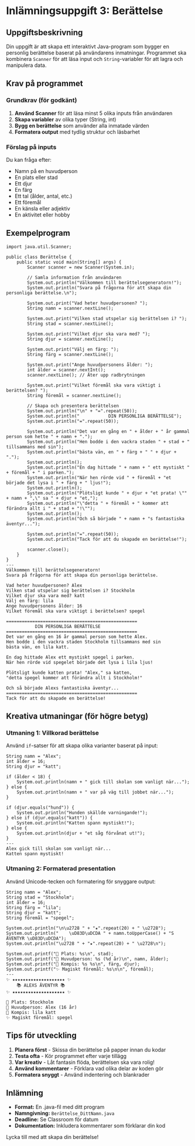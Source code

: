 # Inlämningsuppgift 3: Berättelse

## Uppgiftsbeskrivning

Din uppgift är att skapa ett interaktivt Java-program som bygger en personlig berättelse baserat på användarens inmatningar. Programmet ska kombinera `Scanner` för att läsa input och `String`-variabler för att lagra och manipulera data.

## Krav på programmet

### Grundkrav (för godkänt)

1. **Använd Scanner** för att läsa minst 5 olika inputs från användaren
2. **Skapa variabler** av olika typer (String, int)
3. **Bygg en berättelse** som använder alla inmatade värden
4. **Formatera output** med tydlig struktur och läsbarhet

### Förslag på inputs

Du kan fråga efter:
- Namn på en huvudperson
- En plats eller stad
- Ett djur
- En färg
- Ett tal (ålder, antal, etc.)
- Ett föremål
- En känsla eller adjektiv
- En aktivitet eller hobby

## Exempelprogram

```react:demo title="Berättelseprogram - Mall"
import java.util.Scanner;

public class Berättelse {
    public static void main(String[] args) {
        Scanner scanner = new Scanner(System.in);
        
        // Samla information från användaren
        System.out.println("Välkommen till berättelsegeneratorn!");
        System.out.println("Svara på frågorna för att skapa din personliga berättelse.\n");
        
        System.out.print("Vad heter huvudpersonen? ");
        String namn = scanner.nextLine();
        
        System.out.print("Vilken stad utspelar sig berättelsen i? ");
        String stad = scanner.nextLine();
        
        System.out.print("Vilket djur ska vara med? ");
        String djur = scanner.nextLine();
        
        System.out.print("Välj en färg: ");
        String färg = scanner.nextLine();
        
        System.out.print("Ange huvudpersonens ålder: ");
        int ålder = scanner.nextInt();
        scanner.nextLine(); // Äter upp radbrytningen
        
        System.out.print("Vilket föremål ska vara viktigt i berättelsen? ");
        String föremål = scanner.nextLine();
        
        // Skapa och presentera berättelsen
        System.out.println("\n" + "=".repeat(50));
        System.out.println("           DIN PERSONLIGA BERÄTTELSE");
        System.out.println("=".repeat(50));
        
        System.out.println("Det var en gång en " + ålder + " år gammal person som hette " + namn + ".");
        System.out.println("Hen bodde i den vackra staden " + stad + " tillsammans med sin");
        System.out.println("bästa vän, en " + färg + " " + djur + ".");
        System.out.println();
        System.out.println("En dag hittade " + namn + " ett mystiskt " + föremål + " i parken.");
        System.out.println("När hen rörde vid " + föremål + "et började det lysa i " + färg + " ljus!");
        System.out.println();
        System.out.println("Plötsligt kunde " + djur + "et prata! \"" + namn + ",\" sa " + djur + "et,");
        System.out.println("\"detta " + föremål + " kommer att förändra allt i " + stad + "!\"");
        System.out.println();
        System.out.println("Och så började " + namn + "s fantastiska äventyr...");
        
        System.out.println("=".repeat(50));
        System.out.println("Tack för att du skapade en berättelse!");
        
        scanner.close();
    }
}
---
Välkommen till berättelsegeneratorn!
Svara på frågorna för att skapa din personliga berättelse.

Vad heter huvudpersonen? Alex
Vilken stad utspelar sig berättelsen i? Stockholm
Vilket djur ska vara med? katt
Välj en färg: lila
Ange huvudpersonens ålder: 16
Vilket föremål ska vara viktigt i berättelsen? spegel

==================================================
           DIN PERSONLIGA BERÄTTELSE
==================================================
Det var en gång en 16 år gammal person som hette Alex.
Hen bodde i den vackra staden Stockholm tillsammans med sin
bästa vän, en lila katt.

En dag hittade Alex ett mystiskt spegel i parken.
När hen rörde vid spegelet började det lysa i lila ljus!

Plötsligt kunde katten prata! "Alex," sa katten,
"detta spegel kommer att förändra allt i Stockholm!"

Och så började Alexs fantastiska äventyr...
==================================================
Tack för att du skapade en berättelse!
```

## Kreativa utmaningar (för högre betyg)

### Utmaning 1: Villkorad berättelse
Använd `if`-satser för att skapa olika varianter baserat på input:

```react:demo title="Villkorad berättelse"
String namn = "Alex";
int ålder = 16;
String djur = "katt";

if (ålder < 18) {
    System.out.println(namn + " gick till skolan som vanligt när...");
} else {
    System.out.println(namn + " var på väg till jobbet när...");
}

if (djur.equals("hund")) {
    System.out.println("Hunden skällde varningande!");
} else if (djur.equals("katt")) {
    System.out.println("Katten spann mystiskt!");
} else {
    System.out.println(djur + "et såg förvånat ut!");
}
---
Alex gick till skolan som vanligt när...
Katten spann mystiskt!
```

### Utmaning 2: Formaterad presentation
Använd Unicode-tecken och formatering för snyggare output:

```react:demo title="Formaterad berättelse"
String namn = "Alex";
String stad = "Stockholm";
int ålder = 16;
String färg = "lila";
String djur = "katt";
String föremål = "spegel";

System.out.println("\n\u2728 " + "★".repeat(20) + " \u2728");
System.out.println("    \uD83D\uDCDA " + namn.toUpperCase() + "S ÄVENTYR \uD83D\uDCDA");
System.out.println("\u2728 " + "★".repeat(20) + " \u2728\n");

System.out.printf("📍 Plats: %s\n", stad);
System.out.printf("👤 Huvudperson: %s (%d år)\n", namn, ålder);
System.out.printf("🐾 Kompis: %s %s\n", färg, djur);
System.out.printf("✨ Magiskt föremål: %s\n\n", föremål);
---
✨ ★★★★★★★★★★★★★★★★★★★★ ✨
    📚 ALEXS ÄVENTYR 📚
✨ ★★★★★★★★★★★★★★★★★★★★ ✨

📍 Plats: Stockholm
👤 Huvudperson: Alex (16 år)
🐾 Kompis: lila katt
✨ Magiskt föremål: spegel
```

## Tips för utveckling

1. **Planera först** - Skissa din berättelse på papper innan du kodar
2. **Testa ofta** - Kör programmet efter varje tillägg
3. **Var kreativ** - Låt fantasin flöda, berättelsen ska vara rolig!
4. **Använd kommentarer** - Förklara vad olika delar av koden gör
5. **Formatera snyggt** - Använd indentering och blankrader

## Inlämning

- **Format:** En .java-fil med ditt program
- **Namngivning:** `Berättelse_DittNamn.java`
- **Deadline:** Se Classroom för datum
- **Dokumentation:** Inkludera kommentarer som förklarar din kod

Lycka till med att skapa din berättelse!